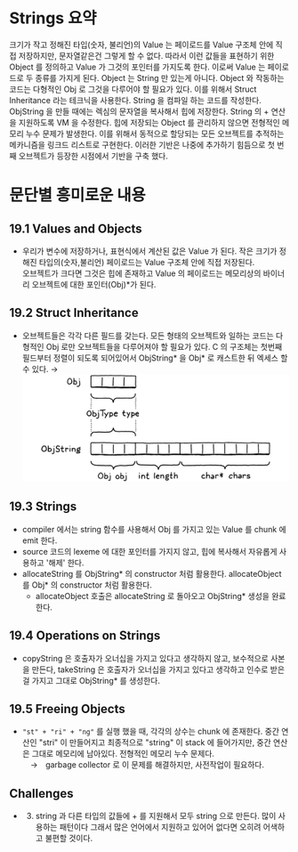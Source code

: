 # Strings 요약
크기가 작고 정해진 타입(숫자, 불리언)의 Value 는 페이로드를 Value 구조체 안에 직접 저장하지만, 문자열같은건 그렇게 할 수 없다.
따라서 이런 값들을 표현하기 위한 Object 를 정의하고 Value 가 그것의 포인터를 가지도록 한다. 이로써 Value 는 페이로드로 두 종류를 가지게 된다.
Object 는 String 만 있는게 아니다. Object 와 작동하는 코드는 다형적인 Obj 로 그것을 다루어야 할 필요가 있다. 이를 위해서 Struct Inheritance 라는 테크닉을 사용한다.
String 을 컴파일 하는 코드를 작성한다. ObjString 을 만들 때에는 렉심의 문자열을 복사해서 힙에 저장한다.
String 의 + 연산을 지원하도록 VM 을 수정한다.
힙에 저장되는 Object 를 관리하지 않으면 전형적인 메모리 누수 문제가 발생한다. 이를 위해서 동적으로 할당되는 모든 오브젝트를 추적하는 메카니즘을 링크드 리스트로 구현한다.
이러한 기반은 나중에 추가하기 힘듬으로 첫 번째 오브젝트가 등장한 시점에서 기반을 구축 했다.

# 문단별 흥미로운 내용
## 19.1 Values and Objects
- 우리가 변수에 저장하거나, 표현식에서 계산된 값은 Value 가 된다. 작은 크기가 정해진 타입의(숫자,불리언) 페이로드는 Value 구조체 안에 직접 저장된다.  
  오브젝트가 크다면 그것은 힙에 존재하고 Value 의 페이로드는 메모리상의 바이너리 오브젝트에 대한 포인터(Obj)*가 된다.
## 19.2 Struct Inheritance
- 오브젝트들은 각각 다른 필드를 갖는다. 모든 형태의 오브젝트와 일하는 코드는 다형적인 Obj 로만 오브젝트들을 다루어져야 할 필요가 있다. 
  C 의 구조체는 첫번째 필드부터 정렬이 되도록 되어있어서 ObjString* 을 Obj* 로 캐스트한 뒤 엑세스 할 수 있다.
  → ![obj](obj.png) 
## 19.3 Strings
- compiler 에서는 string 함수를 사용해서 Obj 를 가지고 있는 Value 를 chunk 에 emit 한다.
- source 코드의 lexeme 에 대한 포인터를 가지지 않고, 힙에 복사해서 자유롭게 사용하고 '해제' 한다.
- allocateString 를 ObjString* 의 constructor 처럼 활용한다. allocateObject 를 Obj* 의 constructor 처럼 활용한다.
  - allocateObject 호출은 allocateString 로 돌아오고 ObjString* 생성을 완료한다.
## 19.4 Operations on Strings
- copyString 은 호출자가 오너십을 가지고 있다고 생각하지 않고, 보수적으로 사본을 만든다, takeString 은 호출자가 오너십을 가지고 있다고 생각하고 인수로 받은걸 가지고 그대로 ObjString* 를 생성한다.
## 19.5 Freeing Objects
- `"st" + "ri" + "ng"` 를 실행 했을 때, 각각의 상수는 chunk 에 존재한다. 중간 연산인 "stri" 이 만들어지고 최종적으로 "string" 이 stack 에 들어가지만, 중간 연산은 그대로 메모리에 남아있다. 전형적인 메모리 누수 문제다.  
　→　garbage collector 로 이 문제를 해결하지만, 사전작업이 필요하다.

## Challenges
- 3. string 과 다른 타입의 값들에 + 를 지원해서 모두 string 으로 만든다. 많이 사용하는 패턴이다 그래서 많은 언어에서 지원하고 있어어 없다면 오히려 어색하고 불편할 것이다.
